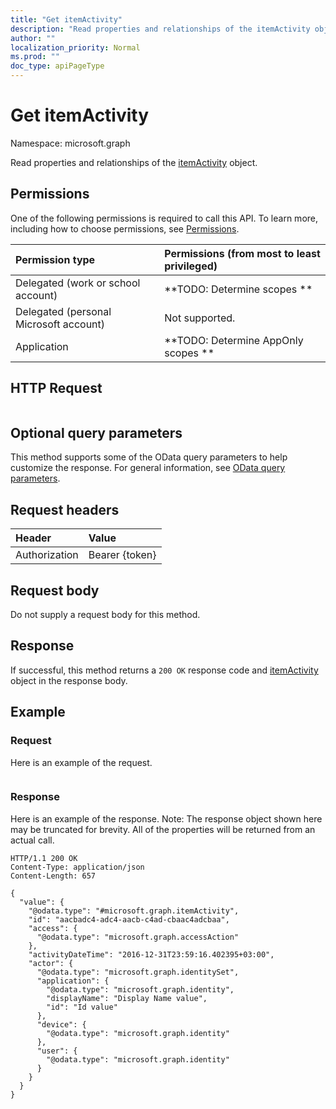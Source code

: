```yaml
---
title: "Get itemActivity"
description: "Read properties and relationships of the itemActivity object."
author: ""
localization_priority: Normal
ms.prod: ""
doc_type: apiPageType
---
```


# Get itemActivity

Namespace: microsoft.graph

Read properties and relationships of the [itemActivity](../resources/itemactivity.md) object.

## Permissions
One of the following permissions is required to call this API. To learn more, including how to choose permissions, see [Permissions](/concepts/permissions-reference.md).

|Permission type|Permissions (from most to least privileged)|
|:---|:---|
|Delegated (work or school account)|**TODO: Determine scopes **|
|Delegated (personal Microsoft account)|Not supported.|
|Application|**TODO: Determine AppOnly scopes **|

## HTTP Request
<!-- {
  "blockType": "ignored"
}
-->
``` http
```

## Optional query parameters
This method supports some of the OData query parameters to help customize the response. For general information, see [OData query parameters](/graph/query-parameters).

## Request headers
|Header|Value|
|:---|:---|
|Authorization|Bearer {token}|

## Request body
Do not supply a request body for this method.

## Response
If successful, this method returns a `200 OK` response code and [itemActivity](../resources/itemactivity.md) object in the response body.

## Example

### Request
Here is an example of the request.
<!-- {
  "blockType": "request",
  "name": "get_itemactivity"
}
-->
``` http

```

### Response
Here is an example of the response. Note: The response object shown here may be truncated for brevity. All of the properties will be returned from an actual call.
<!-- {
  "blockType": "response",
  "truncated": true,
  "@odata.type": "microsoft.graph.itemActivity"
}
-->
``` http
HTTP/1.1 200 OK
Content-Type: application/json
Content-Length: 657

{
  "value": {
    "@odata.type": "#microsoft.graph.itemActivity",
    "id": "aacbadc4-adc4-aacb-c4ad-cbaac4adcbaa",
    "access": {
      "@odata.type": "microsoft.graph.accessAction"
    },
    "activityDateTime": "2016-12-31T23:59:16.402395+03:00",
    "actor": {
      "@odata.type": "microsoft.graph.identitySet",
      "application": {
        "@odata.type": "microsoft.graph.identity",
        "displayName": "Display Name value",
        "id": "Id value"
      },
      "device": {
        "@odata.type": "microsoft.graph.identity"
      },
      "user": {
        "@odata.type": "microsoft.graph.identity"
      }
    }
  }
}
```

